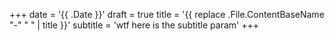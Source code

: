 +++
date = '{{ .Date }}'
draft = true
title = '{{ replace .File.ContentBaseName "-" " " | title }}'
subtitle = 'wtf here is the subtitle param'
+++
